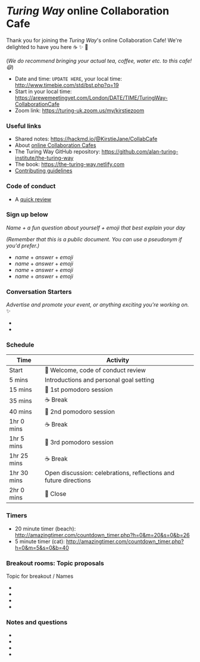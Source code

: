 # _Turing Way_ online Collaboration Cafe

Thank you for joining the _Turing Way_'s online Collaboration Cafe!
We're delighted to have you here :coffee: :sparkles: :cake:

(*We do recommend bringing your actual tea, coffee, water etc. to this cafe! :smile:*)

* Date and time: `UPDATE HERE`, your local time: http://www.timebie.com/std/bst.php?q=19
* Start in your local time: https://arewemeetingyet.com/London/DATE/TIME/TuringWay-CollaborationCafe
* Zoom link:  https://turing-uk.zoom.us/my/kirstiezoom

### Useful links

* Shared notes: https://hackmd.io/@KirstieJane/CollabCafe
* About [online Collaboration Cafes](https://github.com/alan-turing-institute/the-turing-way/blob/master/project_management/online-collaboration-cafe.md)
* The Turing Way GitHub repository: https://github.com/alan-turing-institute/the-turing-way
* The book: https://the-turing-way.netlify.com
* [Contributing guidelines](https://github.com/alan-turing-institute/the-turing-way/blob/master/CONTRIBUTING.md)

### Code of conduct

* A [quick review](https://github.com/alan-turing-institute/the-turing-way/blob/master/CODE_OF_CONDUCT.md)

### Sign up below

*Name + a fun question about yourself + emoji that best explain your day*

*(Remember that this is a public document. You can use a pseudonym if you'd prefer.)*

* *name* + *answer* + *emoji*
* *name* + *answer* + *emoji*
* *name* + *answer* + *emoji*
* *name* + *answer* + *emoji*

### Conversation Starters

*Advertise and promote your event, or anything exciting you're working on.* ✨

*
*


### Schedule

| Time | Activity |
| ---- | -------- |
| Start | 👋 Welcome, code of conduct review |
| 5 mins | Introductions and personal goal setting |
| 15 mins | 🍅 1st pomodoro session |
| 35 mins | ☕️ Break |
| 40 mins | 🍅 2nd pomodoro session |
| 1hr 0 mins | ☕️ Break  |
| 1hr 5 mins | 🍅 3rd pomodoro session |
| 1hr 25 mins | ☕️ Break |
| 1hr 30 mins | Open discussion: celebrations, reflections and future directions |
| 2hr 0 mins | 👋 Close |

### Timers

* 20 minute timer (beach): http://amazingtimer.com/countdown_timer.php?h=0&m=20&s=0&b=26
* 5 minute timer (cat): http://amazingtimer.com/countdown_timer.php?h=0&m=5&s=0&b=40

### Breakout rooms: Topic proposals

Topic for breakout / Names

*
*
*
*

### Notes and questions

*
*
*
*
